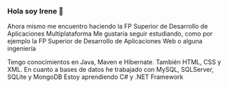 ### Hola soy Irene 👋

Ahora mismo me encuentro haciendo la FP Superior de Desarrollo de Aplicaciones Multiplataforma
Me gustaría seguir estudiando, como por ejemplo la FP Superior de Desarrollo de Aplicaciones Web o alguna ingeniería

Tengo conocimientos en Java, Maven e Hibernate. También HTML, CSS y XML.
En cuanto a bases de datos he trabajado con MySQL, SQLServer, SQLite y MongoDB
Estoy aprendiendo C# y .NET Framework

<!--
**irenee214/irenee214** is a ✨ _special_ ✨ repository because its `README.md` (this file) appears on your GitHub profile.

Here are some ideas to get you started:

- 🔭 I’m currently working on ...
- 🌱 I’m currently learning ...
- 👯 I’m looking to collaborate on ...
- 🤔 I’m looking for help with ...
- 💬 Ask me about ...
- 📫 How to reach me: ...
- 😄 Pronouns: ...
- ⚡ Fun fact: ...
-->

